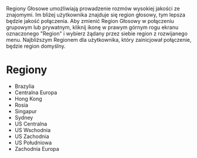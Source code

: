 <!-- TITLE: [PL] Regiony Głosowe -->
<!-- SUBTITLE: Discordowe Regiony Głosowe -->

Regiony Głosowe umożliwiają prowadzenie rozmów wysokiej jakości ze znajomymi. Im bliżej użytkownika znajduje się region głosowy, tym lepsza będzie jakość połączenia. Aby zmienić Region Głosowy w połączeniu grupowym lub prywatnym, kliknij ikonę w prawym górnym rogu ekranu oznaczonego "Region" i wybierz żądany przez siebie region z rozwijanego menu. Najbliższym Regionem dla użytkownika, który zainicjował połączenie, będzie region domyślny. 

# Regiony
* Brazylia
* Centralna Europa
* Hong Kong
* Rosia
* Singapur
* Sydney
* US Centralna
* US Wschodnia
* US Zachodnia
* US Południowa
* Zachodnia Europa